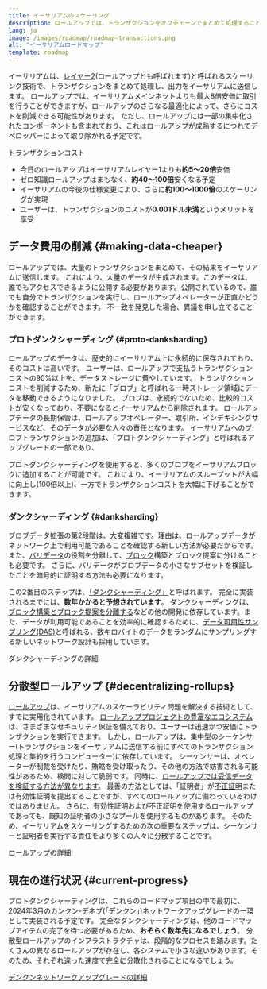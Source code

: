 ```yaml
---
title: イーサリアムのスケーリング
description: ロールアップでは、トランザクションをオフチェーンでまとめて処理することで、ユーザーのコスト削減を実現しています。 しかし、現在のロールアップでは、データを使用するコストが高く、トランザクションを安価にすることが難しいという課題があります。 これについては、プロトダンクシャーディングによって解決できます。
lang: ja
image: /images/roadmap/roadmap-transactions.png
alt: "イーサリアムロードマップ"
template: roadmap
---
```


イーサリアムは、[レイヤー2](/layer-2/#rollups)(ロールアップとも呼ばれます)と呼ばれるスケーリング技術で、トランザクションをまとめて処理し、出力をイーサリアムに送信します。 ロールアップでは、イーサリアムメインネットよりも最大8倍安価に取引を行うことができますが、ロールアップのさらなる最適化によって、さらにコストを削減できる可能性があります。 ただし、ロールアップには一部の集中化されたコンポーネントも含まれており、これはロールアップが成熟するにつれてデベロッパーによって取り除かれる予定です。

<Alert className="mb-8">
<AlertContent>
  <AlertTitle>トランザクションコスト</AlertTitle>
  <ul style={{ marginBottom: 0 }}>
    <li>今日のロールアップはイーサリアムレイヤー1よりも<strong>約5～20倍</strong>安価</li>
    <li>ゼロ知識ロールアップはまもなく、<strong>約40～100倍</strong>安くなる予定</li>
    <li>イーサリアムの今後の仕様変更により、さらに<strong>約100～1000倍</strong>のスケーリングが実現</li>
    <li style={{ marginBottom: 0 }}>ユーザーは、トランザクションのコストが<strong>0.001ドル未満</strong>というメリットを享受</li>
  </ul>
</AlertContent>
</Alert>

## データ費用の削減 {#making-data-cheaper}

ロールアップでは、大量のトランザクションをまとめて、その結果をイーサリアムに送信します。 これにより、大量のデータが生成されます。このデータは、誰でもアクセスできるように公開する必要があります。公開されているので、誰でも自分でトランザクションを実行し、ロールアップオペレーターが正直かどうかを確認することができます。 不一致を発見した場合、異議を申し立てることができます。

### プロトダンクシャーディング {#proto-danksharding}

ロールアップのデータは、歴史的にイーサリアム上に永続的に保存されており、そのコストは高いです。 ユーザーは、ロールアップで支払うトランザクションコストの90%以上を、データストレージに費やしています。 トランザクションコストを削減するため、新たに「ブロブ」と呼ばれる一時ストレージ領域にデータを移動できるようになりました。 ブロブは、永続的でないため、比較的コストが安くなっており、不要になるとイーサリアムから削除されます。 ロールアップデータの長期保管は、ロールアップオペレーター、取引所、インデキシングサービスなど、そのデータが必要な人々の責任となります。 イーサリアムへのブロブトランザクションの追加は、「プロトダンクシャーディング」と呼ばれるアップグレードの一部であり、

プロトダンクシャーディングを使用すると、多くのブロブをイーサリアムブロックに追加することが可能です。 これにより、イーサリアムのスループットが大幅に向上し(100倍以上)、一方でトランザクションコストを大幅に下げることができます。

### ダンクシャーディング {#danksharding}

ブロブデータ拡張の第2段階は、大変複雑です。理由は、ロールアップデータがネットワーク上で利用可能であることを確認する新しい方法が必要だからです。また、[バリデータ](/glossary/#validator)の役割を分離して、[ブロック](/glossary/#block)構築とブロック提案に分けることも必要です。 さらに、バリデータがブロブデータの小さなサブセットを検証したことを暗号的に証明する方法も必要になります。

この2番目のステップは、[「ダンクシャーディング」](/roadmap/danksharding/)と呼ばれます。 完全に実装されるまでには、**数年かかると予想されています**。 ダンクシャーディングは、[ブロック構築とブロック提案を分離する](/roadmap/pbs)などの他の開発に依存しています。また、データが利用可能であることを効率的に確認するために、[データ可用性サンプリング(DAS)](/developers/docs/data-availability)と呼ばれる、数キロバイトのデータをランダムにサンプリングする新しいネットワーク設計も採用しています。

<ButtonLink variant="outline-color" href="/roadmap/danksharding/">ダンクシャーディングの詳細</ButtonLink>

## 分散型ロールアップ {#decentralizing-rollups}

[ロールアップ](/layer-2)は、イーサリアムのスケーラビリティ問題を解決する技術として、すでに実用化されています。 [ロールアッププロジェクトの豊富なエコシステム](https://l2beat.com/scaling/tvl)は、さまざまなセキュリティ保証を備えており、ユーザーは迅速かつ安価にトランザクションを実行できます。 しかし、ロールアップは、集中型のシーケンサー(トランザクションをイーサリアムに送信する前にすべてのトランザクション処理と集約を行うコンピューター)に依存しています。 シーケンサーは、オペレーターが制裁を受けたり、賄賂を受け取ったり、その他の方法で妨害される可能性があるため、検閲に対して脆弱です。 同時に、[ロールアップでは受信データを検証する方法が異なります](https://l2beat.com)。 最善の方法としては、「証明者」が[不正証明](/glossary/#fraud-proof)または有効性証明を提出することですが、すべてのロールアップに備わっているわけではありません。 さらに、有効性証明および不正証明を使用するロールアップであっても、既知の証明者の小さなプールを使用するものがあります。 そのため、イーサリアムをスケーリングするための次の重要なステップは、シーケンサーと証明者を実行する責任をより多くの人々に分散することです。

<ButtonLink variant="outline-color" href="/developers/docs/scaling/">ロールアップの詳細</ButtonLink>

## 現在の進行状況 {#current-progress}

プロトダンクシャーディングは、これらのロードマップ項目の中で最初に、2024年3月のカンクン-デネブ(「デンクン」)ネットワークアップグレードの一環として実装される予定です。 完全なダンクシャーディングは、他のロードマップアイテムの完了を待つ必要があるため、**おそらく数年先になるでしょう**。 分散型ロールアップのインフラストラクチャは、段階的なプロセスを踏みます。たくさんの異なるロールアップが存在し、各システムで小さな違いがあります。そのため、それぞれ違った速度で完全に分散化されることになるでしょう。

[デンクンネットワークアップグレードの詳細](/roadmap/dencun/)

<QuizWidget quizKey="scaling" />
